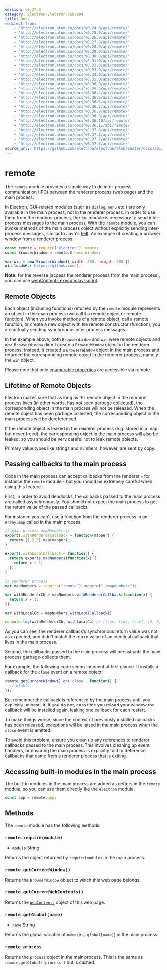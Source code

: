 ```yaml
---
version: v0.37.5
category: Electron-Electron-55b8e9a
title: Docs
redirect-from:
    - 'http://electron.atom.io/docs/v0.24.0/api/remote/'
    - 'http://electron.atom.io/docs/v0.25.0/api/remote/'
    - 'http://electron.atom.io/docs/v0.26.0/api/remote/'
    - 'http://electron.atom.io/docs/v0.27.0/api/remote/'
    - 'http://electron.atom.io/docs/v0.28.0/api/remote/'
    - 'http://electron.atom.io/docs/v0.29.0/api/remote/'
    - 'http://electron.atom.io/docs/v0.30.0/api/remote/'
    - 'http://electron.atom.io/docs/v0.31.0/api/remote/'
    - 'http://electron.atom.io/docs/v0.32.0/api/remote/'
    - 'http://electron.atom.io/docs/v0.33.0/api/remote/'
    - 'http://electron.atom.io/docs/v0.34.0/api/remote/'
    - 'http://electron.atom.io/docs/v0.35.0/api/remote/'
    - 'http://electron.atom.io/docs/v0.36.0/api/remote/'
    - 'http://electron.atom.io/docs/v0.36.3/api/remote/'
    - 'http://electron.atom.io/docs/v0.36.4/api/remote/'
    - 'http://electron.atom.io/docs/v0.36.5/api/remote/'
    - 'http://electron.atom.io/docs/v0.36.6/api/remote/'
    - 'http://electron.atom.io/docs/v0.36.7/api/remote/'
    - 'http://electron.atom.io/docs/v0.36.8/api/remote/'
    - 'http://electron.atom.io/docs/v0.36.9/api/remote/'
    - 'http://electron.atom.io/docs/v0.36.10/api/remote/'
    - 'http://electron.atom.io/docs/v0.36.11/api/remote/'
    - 'http://electron.atom.io/docs/v0.37.0/api/remote/'
    - 'http://electron.atom.io/docs/v0.37.1/api/remote/'
    - 'http://electron.atom.io/docs/v0.37.2/api/remote/'
    - 'http://electron.atom.io/docs/v0.37.5/api/remote/'
source_url: 'https://github.com/electron/electron/blob/master/docs/api/remote.md'
---
```


# remote

The `remote` module provides a simple way to do inter-process communication
(IPC) between the renderer process (web page) and the main process.

In Electron, GUI-related modules (such as `dialog`, `menu` etc.) are only
available in the main process, not in the renderer process. In order to use them
from the renderer process, the `ipc` module is necessary to send inter-process
messages to the main process. With the `remote` module, you can invoke methods
of the main process object without explicitly sending inter-process messages,
similar to Java's [RMI][rmi]. An example of creating a browser window from a
renderer process:

```javascript
const remote = require('electron').remote;
const BrowserWindow = remote.BrowserWindow;

var win = new BrowserWindow({ width: 800, height: 600 });
win.loadURL('https://github.com');
```

**Note:** for the reverse (access the renderer process from the main process),
you can use [webContents.executeJavascript](http://electron.atom.io/docs/v0.37.5/api/web-contents#webcontentsexecutejavascriptcode-usergesture).

## Remote Objects

Each object (including functions) returned by the `remote` module represents an
object in the main process (we call it a remote object or remote function).
When you invoke methods of a remote object, call a remote function, or create
a new object with the remote constructor (function), you are actually sending
synchronous inter-process messages.

In the example above, both `BrowserWindow` and `win` were remote objects and
`new BrowserWindow` didn't create a `BrowserWindow` object in the renderer
process. Instead, it created a `BrowserWindow` object in the main process and
returned the corresponding remote object in the renderer process, namely the
`win` object.

Please note that only [enumerable properties](https://developer.mozilla.org/en-US/docs/Web/JavaScript/Enumerability_and_ownership_of_properties) are accessible via remote.

## Lifetime of Remote Objects

Electron makes sure that as long as the remote object in the renderer process
lives (in other words, has not been garbage collected), the corresponding object
in the main process will not be released. When the remote object has been
garbage collected, the corresponding object in the main process will be
dereferenced.

If the remote object is leaked in the renderer process (e.g. stored in a map but
never freed), the corresponding object in the main process will also be leaked,
so you should be very careful not to leak remote objects.

Primary value types like strings and numbers, however, are sent by copy.

## Passing callbacks to the main process

Code in the main process can accept callbacks from the renderer - for instance
the `remote` module - but you should be extremely careful when using this
feature.

First, in order to avoid deadlocks, the callbacks passed to the main process
are called asynchronously. You should not expect the main process to
get the return value of the passed callbacks.

For instance you can't use a function from the renderer process in an
`Array.map` called in the main process:

```javascript
// main process mapNumbers.js
exports.withRendererCallback = function(mapper) {
  return [1,2,3].map(mapper);
}

exports.withLocalCallback = function() {
  return exports.mapNumbers(function(x) {
    return x + 1;
  });
}
```

```javascript
// renderer process
var mapNumbers = require("remote").require("./mapNumbers");

var withRendererCb = mapNumbers.withRendererCallback(function(x) {
  return x + 1;
})

var withLocalCb = mapNumbers.withLocalCallback()

console.log(withRendererCb, withLocalCb) // [true, true, true], [2, 3, 4]
```

As you can see, the renderer callback's synchronous return value was not as
expected, and didn't match the return value of an identical callback that lives
in the main process.

Second, the callbacks passed to the main process will persist until the
main process garbage-collects them.

For example, the following code seems innocent at first glance. It installs a
callback for the `close` event on a remote object:

```javascript
remote.getCurrentWindow().on('close', function() {
  // blabla...
});
```

But remember the callback is referenced by the main process until you
explicitly uninstall it. If you do not, each time you reload your window the
callback will be installed again, leaking one callback for each restart.

To make things worse, since the context of previously installed callbacks has
been released, exceptions will be raised in the main process when the `close`
event is emitted.

To avoid this problem, ensure you clean up any references to renderer callbacks
passed to the main process. This involves cleaning up event handlers, or
ensuring the main process is explicitly told to deference callbacks that came
from a renderer process that is exiting.

## Accessing built-in modules in the main process

The built-in modules in the main process are added as getters in the `remote`
module, so you can use them directly like the `electron` module.

```javascript
const app = remote.app;
```

## Methods

The `remote` module has the following methods:

### `remote.require(module)`

* `module` String

Returns the object returned by `require(module)` in the main process.

### `remote.getCurrentWindow()`

Returns the [`BrowserWindow`](http://electron.atom.io/docs/v0.37.5/api/browser-window) object to which this web page
belongs.

### `remote.getCurrentWebContents()`

Returns the [`WebContents`](http://electron.atom.io/docs/v0.37.5/api/web-contents) object of this web page.

### `remote.getGlobal(name)`

* `name` String

Returns the global variable of `name` (e.g. `global[name]`) in the main
process.

### `remote.process`

Returns the `process` object in the main process. This is the same as
`remote.getGlobal('process')` but is cached.

[rmi]: http://en.wikipedia.org/wiki/Java_remote_method_invocation
